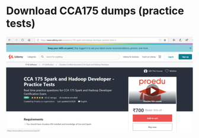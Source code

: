 # Download CCA175 dumps (practice tests)

<a href="https://www.udemy.com/course/cca-175-spark-and-hadoop-developer-practice-tests-a/?referralCode=CFD68A0B54497B4BD2F3" target="_blank"><img src="images/CCA175 Dumps practice exam questions.PNG"> </img></a>
